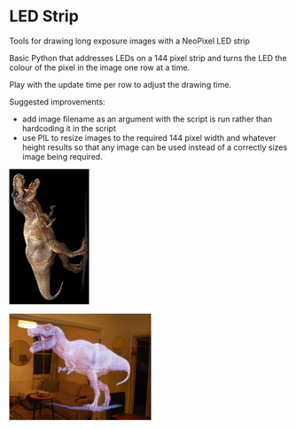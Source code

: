 # LED Strip
Tools for drawing long exposure images with a NeoPixel LED strip

Basic Python that addresses LEDs on a 144 pixel strip and turns the LED the colour of the pixel in the image one row at a time.

Play with the update time per row to adjust the drawing time.

Suggested improvements:
- add image filename as an argument with the script is run rather than hardcoding it in the script
- use PIL to resize images to the required 144 pixel width and whatever height results so that any image can be used instead of a correctly sizes image being required.

![TREX input image](trex.bmp "Example image to use with black background")

![T-Rex end result photo](DSC_4721.jpg "End result example, long expsure photo")
